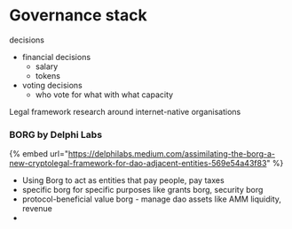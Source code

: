 # Governance stack

decisions

* financial decisions
  * salary
  * tokens
* voting decisions
  * who vote for what with what capacity



Legal framework research around internet-native organisations

### BORG by Delphi Labs

{% embed url="https://delphilabs.medium.com/assimilating-the-borg-a-new-cryptolegal-framework-for-dao-adjacent-entities-569e54a43f83" %}

* Using Borg to act as entities that pay people, pay taxes
* specific borg for specific purposes like grants borg, security borg
* protocol-beneficial value borg - manage dao assets like AMM liquidity, revenue
*
